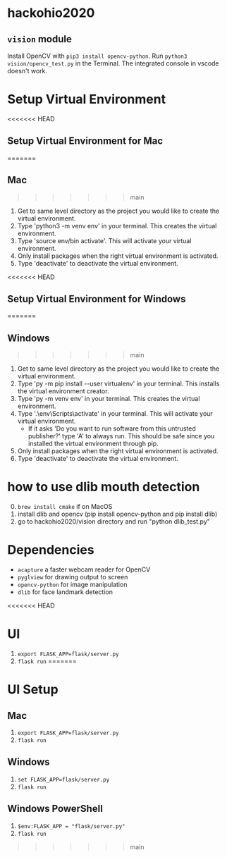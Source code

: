 # hackohio2020

## `vision` module
Install OpenCV with `pip3 install opencv-python`.
Run `python3 vision/opencv_test.py` in the Terminal. The integrated console in vscode doesn't work.

# Setup Virtual Environment
<<<<<<< HEAD
## Setup Virtual Environment for Mac
=======
## Mac
>>>>>>> main
1. Get to same level directory as the project you would like to create the virtual environment. 
2. Type 'python3 -m venv env' in your terminal. This creates the virtual environment.
3. Type 'source env/bin activate'. This will activate your virtual environment.
4. Only install packages when the right virtual environment is activated.
5. Type 'deactivate' to deactivate the virtual environment.

<<<<<<< HEAD
## Setup Virtual Environment for Windows
=======
## Windows
>>>>>>> main
1. Get to same level directory as the project you would like to create the virtual environment. 
2. Type 'py -m pip install --user virtualenv' in your terminal. This installs the virtual environment creator.
3. Type 'py -m venv env' in your terminal. This creates the virtual environment.
4. Type '.\env\Scripts\activate' in your terminal. This will activate your virtual environment.
    - If it asks 'Do you want to run software from this untrusted publisher?' type 'A' to always run. This should be safe since you installed the virtual environment through pip.
5. Only install packages when the right virtual environment is activated.
6. Type 'deactivate' to deactivate the virtual environment.

# how to use dlib mouth detection
0. `brew install cmake` if on MacOS
1. install dlib and opencv (pip install opencv-python and pip install dlib)
2. go to hackohio2020/vision directory and run "python dlib_test.py"


# Dependencies
- `acapture` a faster webcam reader for OpenCV
- `pyglview` for drawing output to screen
- `opencv-python` for image manipulation
- `dlib` for face landmark detection

<<<<<<< HEAD

# UI
1. `export FLASK_APP=flask/server.py`
2. `flask run`
=======
# UI Setup
## Mac
1. `export FLASK_APP=flask/server.py`
2. `flask run`

## Windows
1. `set FLASK_APP=flask/server.py`
2. `flask run`

## Windows PowerShell
1. `$env:FLASK_APP = "flask/server.py"`
2. `flask run`
>>>>>>> main
